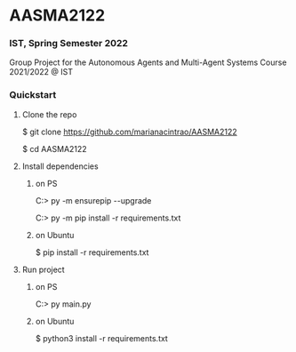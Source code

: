 # AASMA2122
### IST, Spring Semester 2022
Group Project for the Autonomous Agents and Multi-Agent Systems Course 2021/2022 @ IST

### Quickstart

1. Clone the repo

    $ git clone https://github.com/marianacintrao/AASMA2122
    
    $ cd AASMA2122

2. Install dependencies
    1.  on PS

        C:\> py -m ensurepip --upgrade

        C:\> py -m pip install -r requirements.txt

    2. on Ubuntu

        $ pip install -r requirements.txt

3. Run project
    1.  on PS

        C:\> py main.py

    2. on Ubuntu

        $ python3 install -r requirements.txt
